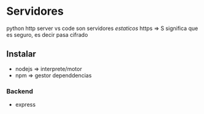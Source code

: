 # Servidores
python http server
vs code
son servidores *estaticos*
https => S significa que es seguro, es decir pasa cifrado

## Instalar
- nodejs => interprete/motor
- npm => gestor dependdencias
### Backend
- express